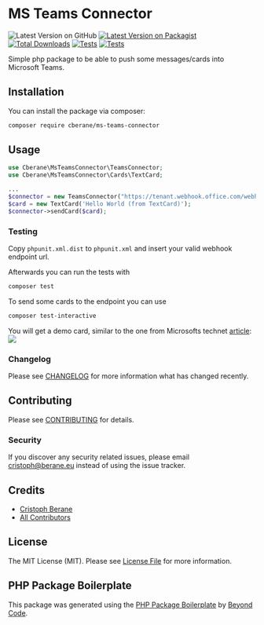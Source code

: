 # MS Teams Connector

![Latest Version on GitHub](https://img.shields.io/github/v/release/cberane/ms-teams-connector)
[![Latest Version on Packagist](https://img.shields.io/packagist/v/cberane/ms-teams-connector)](https://packagist.org/packages/cberane/ms-teams-connector)
[![Total Downloads](https://img.shields.io/packagist/dt/cberane/ms-teams-connector)](https://packagist.org/packages/cberane/ms-teams-connector)
[![Tests](https://github.com/cberane/ms-teams-connector/actions/workflows/main.yml/badge.svg)](https://github.com/cberane/ms-teams-connector/actions/workflows/main.yml)
[![Tests](https://github.com/cberane/ms-teams-connector/actions/workflows/php.yml/badge.svg)](https://github.com/cberane/ms-teams-connector/actions/workflows/php.yml)

Simple php package to be able to push some messages/cards into Microsoft Teams.

## Installation

You can install the package via composer:

```bash
composer require cberane/ms-teams-connector
```

## Usage

```php
use Cberane\MsTeamsConnector\TeamsConnector;
use Cberane\MsTeamsConnector\Cards\TextCard;

...
$connector = new TeamsConnector("https://tenant.webhook.office.com/webhookb2/your/url");
$card = new TextCard('Hello World (from TextCard)');
$connector->sendCard($card);
```

### Testing

Copy `phpunit.xml.dist` to `phpunit.xml` and insert your valid webhook endpoint url.

Afterwards you can run the tests with

```bash
composer test
```

To send some cards to the endpoint you can use
```bash
composer test-interactive
```

You will get a demo card, similar to the one from Microsofts technet 
[article](https://docs.microsoft.com/en-us/microsoftteams/platform/webhooks-and-connectors/how-to/connectors-using?tabs=cURL#example-of-connector-message): 
![](https://docs.microsoft.com/en-us/microsoftteams/platform/assets/images/connectorcard.png)

### Changelog

Please see [CHANGELOG](CHANGELOG.md) for more information what has changed recently.

## Contributing

Please see [CONTRIBUTING](CONTRIBUTING.md) for details.

### Security

If you discover any security related issues, please email cristoph@berane.eu instead of using the issue tracker.

## Credits

-   [Cristoph Berane](https://github.com/cberane)
-   [All Contributors](../../contributors)

## License

The MIT License (MIT). Please see [License File](LICENSE.md) for more information.

## PHP Package Boilerplate

This package was generated using the [PHP Package Boilerplate](https://laravelpackageboilerplate.com) by [Beyond Code](http://beyondco.de/).
